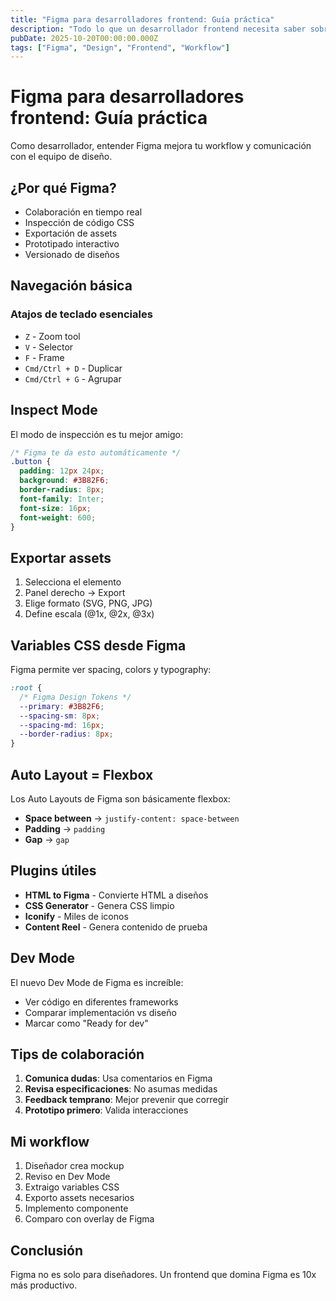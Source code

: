 ```yaml
---
title: "Figma para desarrolladores frontend: Guía práctica"
description: "Todo lo que un desarrollador frontend necesita saber sobre Figma para colaborar eficientemente con diseñadores."
pubDate: 2025-10-20T00:00:00.000Z
tags: ["Figma", "Design", "Frontend", "Workflow"]
---
```


# Figma para desarrolladores frontend: Guía práctica

Como desarrollador, entender Figma mejora tu workflow y comunicación con el equipo de diseño.

## ¿Por qué Figma?

- Colaboración en tiempo real
- Inspección de código CSS
- Exportación de assets
- Prototipado interactivo
- Versionado de diseños

## Navegación básica

### Atajos de teclado esenciales

- `Z` - Zoom tool
- `V` - Selector
- `F` - Frame
- `Cmd/Ctrl + D` - Duplicar
- `Cmd/Ctrl + G` - Agrupar

## Inspect Mode

El modo de inspección es tu mejor amigo:

```css
/* Figma te da esto automáticamente */
.button {
  padding: 12px 24px;
  background: #3B82F6;
  border-radius: 8px;
  font-family: Inter;
  font-size: 16px;
  font-weight: 600;
}
```

## Exportar assets

1. Selecciona el elemento
2. Panel derecho → Export
3. Elige formato (SVG, PNG, JPG)
4. Define escala (@1x, @2x, @3x)

## Variables CSS desde Figma

Figma permite ver spacing, colors y typography:

```css
:root {
  /* Figma Design Tokens */
  --primary: #3B82F6;
  --spacing-sm: 8px;
  --spacing-md: 16px;
  --border-radius: 8px;
}
```

## Auto Layout = Flexbox

Los Auto Layouts de Figma son básicamente flexbox:

- **Space between** → `justify-content: space-between`
- **Padding** → `padding`
- **Gap** → `gap`

## Plugins útiles

- **HTML to Figma** - Convierte HTML a diseños
- **CSS Generator** - Genera CSS limpio
- **Iconify** - Miles de iconos
- **Content Reel** - Genera contenido de prueba

## Dev Mode

El nuevo Dev Mode de Figma es increíble:

- Ver código en diferentes frameworks
- Comparar implementación vs diseño
- Marcar como "Ready for dev"

## Tips de colaboración

1. **Comunica dudas**: Usa comentarios en Figma
2. **Revisa especificaciones**: No asumas medidas
3. **Feedback temprano**: Mejor prevenir que corregir
4. **Prototipo primero**: Valida interacciones

## Mi workflow

1. Diseñador crea mockup
2. Reviso en Dev Mode
3. Extraigo variables CSS
4. Exporto assets necesarios
5. Implemento componente
6. Comparo con overlay de Figma

## Conclusión

Figma no es solo para diseñadores. Un frontend que domina Figma es 10x más productivo.

